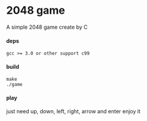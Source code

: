 2048 game
===
A simple 2048 game create by C

#### deps
	gcc >= 3.0 or other support c99

#### build
	make
	./game

#### play
just need up, down, left, right, arrow and enter
enjoy it	
